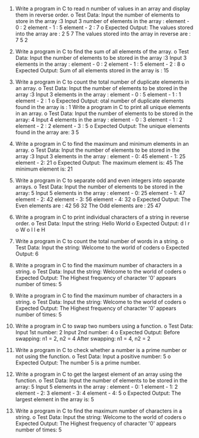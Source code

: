 1. Write a program in C to read n number of values in an array and display them in reverse order.
o Test Data:
Input the number of elements to store in the array :3
Input 3 number of elements in the array :
element - 0 : 2
element - 1 : 5
element - 2 : 7
o Expected Output:
The values stored into the array are :
2 5 7
The values stored into the array in reverse are :
7 5 2

2. Write a program in C to find the sum of all elements of the array.
o Test Data:
Input the number of elements to be stored in the array :3
Input 3 elements in the array :
element - 0 : 2
element - 1 : 5
element - 2 : 8
o Expected Output:
Sum of all elements stored in the array is : 15

3. Write a program in C to count the total number of duplicate elements in an array.
o Test Data:
Input the number of elements to be stored in the array :3
Input 3 elements in the array :
element - 0 : 5
element - 1 : 1
element - 2 : 1
o Expected Output:
otal number of duplicate elements found in the array is : 1
Write a program in C to print all unique elements in an array.
o Test Data:
Input the number of elements to be stored in the array: 4
Input 4 elements in the array :
element - 0 : 3
element - 1 : 2
element - 2 : 2
element - 3 : 5
o Expected Output:
The unique elements found in the array are:
3 5

4. Write a program in C to find the maximum and minimum elements in an array.
o Test Data:
Input the number of elements to be stored in the array :3
Input 3 elements in the array :
element - 0: 45
element - 1: 25
element - 2: 21
o Expected Output:
The maximum element is: 45
The minimum element is: 21

5. Write a program in C to separate odd and even integers into separate arrays.
o Test Data:
Input the number of elements to be stored in the array: 5
Input 5 elements in the array :
element - 0: 25
element - 1: 47
element - 2: 42
element - 3: 56
element - 4: 32
o Expected Output:
The Even elements are :
42 56 32
The Odd elements are :
25 47

6. Write a program in C to print individual characters of a string in reverse order.
o Test Data:
Input the string: Hello World
o Expected Output:
d l r o W o l l e H

7. Write a program in C to count the total number of words in a string.
o Test Data:
Input the string: Welcome to the world of coders
o Expected Output:
6

8. Write a program in C to find the maximum number of characters in a string.
o Test Data:
Input the string: Welcome to the world of coders
o Expected Output:
The Highest frequency of character '0'
appears number of times: 5

9. Write a program in C to find the maximum number of characters in a string.
o Test Data:
Input the string: Welcome to the world of coders
o Expected Output:
The Highest frequency of character '0'
appears number of times: 5

10. Write a program in C to swap two numbers using a function.
o Test Data:
Input 1st number: 2
Input 2nd number: 4
o Expected Output:
Before swapping: n1 = 2, n2 = 4
After swapping: n1 = 4, n2 = 2

11. Write a program in C to check whether a number is a prime number or not using the function.
o Test Data:
Input a positive number: 5
o Expected Output:
The number 5 is a prime number.

12. Write a program in C to get the largest element of an array using the function.
o Test Data:
Input the number of elements to be stored in the array: 5
Input 5 elements in the array :
element - 0: 1
element - 1: 2
element - 2: 3
element - 3: 4
element - 4: 5
o Expected Output:
The largest element in the array is: 5

13. Write a program in C to find the maximum number of characters in a string.
o Test Data:
Input the string: Welcome to the world of coders
o Expected Output:
The Highest frequency of character '0'
appears number of times: 5